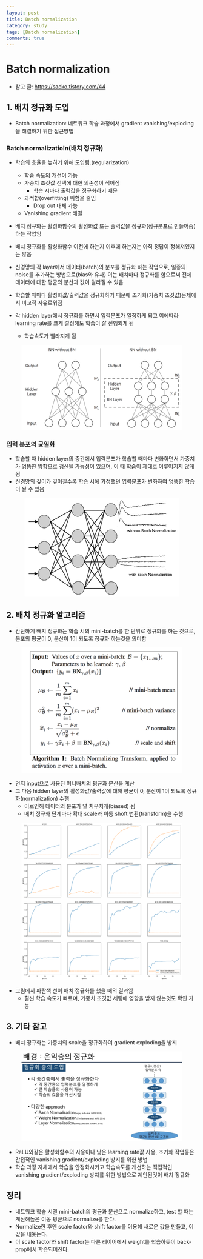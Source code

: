 ```yaml
---
layout: post
title: Batch normalization
category: study
tags: [Batch normalization]
comments: true
---
```


# Batch normalization
- 참고 글: https://sacko.tistory.com/44

## 1. 배치 정규화 도입
- Batch normalization: 네트워크 학습 과정에서 gradient vanishing/exploding을 해결하기 위한 접근방법

### Batch normalizatioln(배치 정규화)
- 학습의 효율을 높히기 위해 도입됨.(regularization)
  - 학습 속도의 개선이 가능
  - 가중치 초깃값 선택에 대한 의존성이 적어짐
    - 학습 시마다 출력값을 정규화하기 때문
  - 과적합(overfitting) 위험을 줄임
    - Drop out 대체 가능
  - Vanishing gradient 해결

- 배치 정규화는 활성화함수의 활성화값 또는 출력값을 정규화(정규분포로 만들어줌)하는 작업임
- 배치 정규화를 활성화함수 이전에 하는지 이후에 하는지는 아직 정답이 정해져있지는 않음
- 신경망의 각 layer에서 데이터(batch)의 분포를 정규화 하는 작업으로, 일종의 noise를 추가하는 방법으로(bias와 유사) 이는 배치마다 정규화를 함으로써 전체 데이터에 대한 평균의 분산과 값이 달라질 수 있음
- 학습할 때마다 활성화값/출력값을 정규화하기 때문에 초기화(가중치 초깃값)문제에서 비교적 자유로워짐

- 각 hidden layer에서 정규화를 하면서 입력분포가 일정하게 되고 이에따라 learning rate를 크게 설정해도 학습이 잘 진행되게 됨
  - 학습속도가 빨라지게 됨

<center>
<figure>
<img src="/assets/post_img/study/2019-05-19-bn/fig1.png" alt="views">
<figcaption></figcaption>
</figure>
</center>

### 입력 분포의 균일화
- 학습할 때 hidden layer의 중간에서 입력분포가 학습할 때마다 변화하면서 가중치가 엉뚱한 방향으로 갱신될 가능성이 있으며, 이 때 학습이 제대로 이루어지지 않게 됨
- 신경망의 깊이가 깊어질수록 학습 시에 가정했던 입력분포가 변화하여 엉뚱한 학습이 될 수 있음

<center>
<figure>
<img src="/assets/post_img/study/2019-05-19-bn/fig2.png" alt="views">
<figcaption></figcaption>
</figure>
</center>

## 2. 배치 정규화 알고리즘
- 간단하게 배치 정규화는 학습 시의 mini-batch를 한 단위로 정규화를 하는 것으로, 분포의 평균이 0, 분산이 1이 되도록 정규화 하는것을 의미함

<center>
<figure>
<img src="/assets/post_img/study/2019-05-19-bn/fig3.png" alt="views">
<figcaption></figcaption>
</figure>
</center>

- 먼저 input으로 사용된 미니배치의 평균과 분산을 계산
- 그 다음 hidden layer의 활성화값/출력값에 대해 평균이 0, 분산이 1이 되도록 정규화(normalization) 수행
  - 이로인해 데이터의 분포가 덜 치우치게(biased) 됨
  - 배치 정규화 단계마다 확대 scale과 이동 shoft 변환(transform)을 수행
  
<center>
<figure>
<img src="/assets/post_img/study/2019-05-19-bn/fig4.png" alt="views">
<figcaption></figcaption>
</figure>
</center>

- 그림에서 파란색 선이 배치 정규화를 했을 때의 결과임
  - 훨씬 학습 속도가 빠르며, 가중치 초깃값 세팅에 영향을 받지 않는것도 확인 가능

## 3. 기타 참고
- 배치 정규화는 가중치의 scale을 정규화하여 gradient exploding을 방지
  
<center>
<figure>
<img src="/assets/post_img/study/2019-05-19-bn/fig5.jpg" alt="views">
<figcaption></figcaption>
</figure>
</center>

- ReLU와같은 활성화함수의 사용이나 낮은 learning rate값 사용, 초기화 작업등은 간접적인 vanishing gradient/exploding 방지를 위한 방법
- 학습 과정 자체에서 학습을 안정화시키고 학습속도를 개선하는 직접적인 vanishing gradient/exploding 방지를 위한 방법으로 제안된것이 배치 정규화

## 정리
- 네트워크 학습 시엔 mini-batch의 평균과 분산으로 normalize하고, test 할 때는 계산해높은 이동 평균으로 normalize를 한다.
- Normalize한 후엔 scale factor와 shift factor를 이용해 새로운 값을 만들고, 이 값을 내놓는다.
- 이 scale factor와 shift factor는 다른 레이어에서 weight를 학습하듯이 back-prop에서 학습되어진다.


